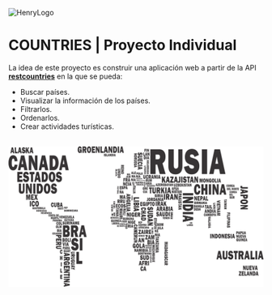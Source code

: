 ![HenryLogo](https://d31uz8lwfmyn8g.cloudfront.net/Assets/logo-henry-white-lg.png)

# **COUNTRIES** | Proyecto Individual

La idea de este proyecto es construir una aplicación web a partir de la API [**restcountries**](https://restcountries.com/) en la que se pueda:

-  Buscar países.
-  Visualizar la información de los países.
-  Filtrarlos.
-  Ordenarlos.
-  Crear actividades turísticas.



<br />

  <img src="./countries.png" />
